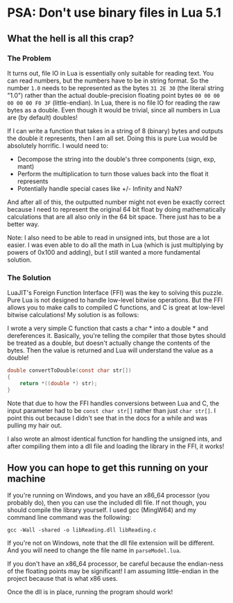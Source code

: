 # **PSA: Don't use binary files in Lua 5.1**

## What the hell is all this crap?

### The Problem

It turns out, file IO in Lua is essentially only suitable for reading text. You can read numbers, but the numbers have to be in string format. So the number `1.0` needs to be represented as the bytes `31 2E 30` (the literal string "1.0") rather than the actual double-precision floating point bytes `00 00 00 00 00 00 F0 3F` (little-endian). In Lua, there is no file IO for reading the raw bytes as a double. Even though it would be trivial, since all numbers in Lua are (by default) doubles!

If I can write a function that takes in a string of 8 (binary) bytes and outputs the double it represents, then I am all set. Doing this is pure Lua would be absolutely horrific. I would need to:

* Decompose the string into the double's three components (sign, exp, mant)
* Perform the multiplication to turn those values back into the float it represents
* Potentially handle special cases like +/- Infinity and NaN?

And after all of this, the outputted number might not even be exactly correct because I need to represent the original 64 bit float by doing mathematically calculations that are all also only in the 64 bit space. There just has to be a better way.

Note: I also need to be able to read in unsigned ints, but those are a lot easier. I was even able to do all the math in Lua (which is just multiplying by powers of 0x100 and adding), but I still wanted a more fundamental solution.

### The Solution

LuaJIT's Foreign Function Interface (FFI) was the key to solving this puzzle. Pure Lua is not designed to handle low-level bitwise operations. But the FFI allows you to make calls to compiled C functions, and C is great at low-level bitwise calculations! My solution is as follows:

I wrote a very simple C function that casts a char * into a double * and dereferences it. Basically, you're telling the compiler that those bytes should be treated as a double, but doesn't actually change the contents of the bytes. Then the value is returned and Lua will understand the value as a double!

```c
double convertToDouble(const char str[])
{
	return *((double *) str);
}
```

Note that due to how the FFI handles conversions between Lua and C, the input parameter had to be `const char str[]` rather than just `char str[]`. I point this out because I didn't see that in the docs for a while and was pulling my hair out.

I also wrote an almost identical function for handling the unsigned ints, and after compiling them into a dll file and loading the library in the FFI, it works!

## How you can hope to get this running on your machine

If you're running on Windows, and you have an x86_64 processor (you probably do), then you can use the included dll file. If not though, you should compile the library yourself. I used gcc (MingW64) and my command line command was the following:

```
gcc -Wall -shared -o libReading.dll libReading.c
```

If you're not on Windows, note that the dll file extension will be different. And you will need to change the file name in `parseModel.lua`. 

If you don't have an x86_64 processor, be careful because the endian-ness of the floating points may be significant! I am assuming little-endian in the project because that is what x86 uses.

Once the dll is in place, running the program should work!
